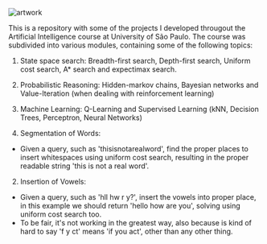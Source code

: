 
![artwork](https://user-images.githubusercontent.com/25236592/60366501-1403a880-99c2-11e9-84e4-e565584605cc.png)

This is a repository with some of the projects I developed througout the Artificial Intelligence course at University of São Paulo. The course was subdivided into various modules, containing some of the following topics:
1. State space search: Breadth-first search, Depth-first search, Uniform cost search, A* search and expectimax search.
2. Probabilistic Reasoning: Hidden-markov chains, Bayesian networks and Value-Iteration (when dealing with reinforcement learning)
3. Machine Learning: Q-Learning and Supervised Learning (kNN, Decision Trees, Perceptron, Neural Networks)


1. Segmentation of Words: 
  - Given a query, such as 'thisisnotarealword', find the proper places to insert whitespaces using uniform cost search, resulting in the proper readable string 'this is not a real word'. 
  
2. Insertion of Vowels:
  - Given a query, such as 'hll hw r y?', insert the vowels into proper place, in this example we should return 'hello how are you', solving using uniform cost search too. 
  - To be fair, it's not working in the greatest way, also because is kind of hard to say 'f y ct' means 'if you act', other than any other thing. 
